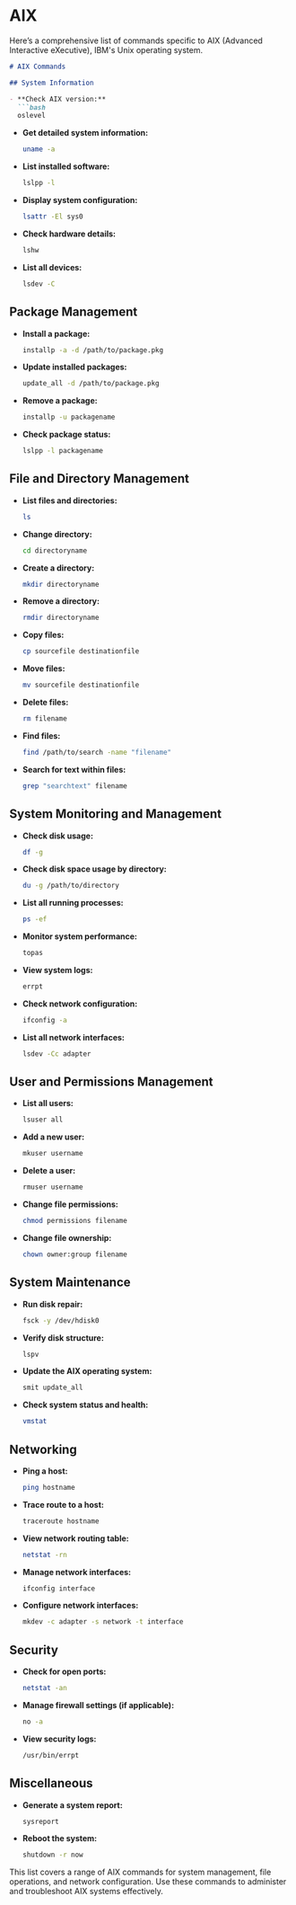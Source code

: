 # AIX

Here’s a comprehensive list of commands specific to AIX (Advanced Interactive eXecutive), IBM's Unix operating system.

```markdown
# AIX Commands

## System Information

- **Check AIX version:**
  ```bash
  oslevel
  ```

- **Get detailed system information:**
  ```bash
  uname -a
  ```

- **List installed software:**
  ```bash
  lslpp -l
  ```

- **Display system configuration:**
  ```bash
  lsattr -El sys0
  ```

- **Check hardware details:**
  ```bash
  lshw
  ```

- **List all devices:**
  ```bash
  lsdev -C
  ```

## Package Management

- **Install a package:**
  ```bash
  installp -a -d /path/to/package.pkg
  ```

- **Update installed packages:**
  ```bash
  update_all -d /path/to/package.pkg
  ```

- **Remove a package:**
  ```bash
  installp -u packagename
  ```

- **Check package status:**
  ```bash
  lslpp -l packagename
  ```

## File and Directory Management

- **List files and directories:**
  ```bash
  ls
  ```

- **Change directory:**
  ```bash
  cd directoryname
  ```

- **Create a directory:**
  ```bash
  mkdir directoryname
  ```

- **Remove a directory:**
  ```bash
  rmdir directoryname
  ```

- **Copy files:**
  ```bash
  cp sourcefile destinationfile
  ```

- **Move files:**
  ```bash
  mv sourcefile destinationfile
  ```

- **Delete files:**
  ```bash
  rm filename
  ```

- **Find files:**
  ```bash
  find /path/to/search -name "filename"
  ```

- **Search for text within files:**
  ```bash
  grep "searchtext" filename
  ```

## System Monitoring and Management

- **Check disk usage:**
  ```bash
  df -g
  ```

- **Check disk space usage by directory:**
  ```bash
  du -g /path/to/directory
  ```

- **List all running processes:**
  ```bash
  ps -ef
  ```

- **Monitor system performance:**
  ```bash
  topas
  ```

- **View system logs:**
  ```bash
  errpt
  ```

- **Check network configuration:**
  ```bash
  ifconfig -a
  ```

- **List all network interfaces:**
  ```bash
  lsdev -Cc adapter
  ```

## User and Permissions Management

- **List all users:**
  ```bash
  lsuser all
  ```

- **Add a new user:**
  ```bash
  mkuser username
  ```

- **Delete a user:**
  ```bash
  rmuser username
  ```

- **Change file permissions:**
  ```bash
  chmod permissions filename
  ```

- **Change file ownership:**
  ```bash
  chown owner:group filename
  ```

## System Maintenance

- **Run disk repair:**
  ```bash
  fsck -y /dev/hdisk0
  ```

- **Verify disk structure:**
  ```bash
  lspv
  ```

- **Update the AIX operating system:**
  ```bash
  smit update_all
  ```

- **Check system status and health:**
  ```bash
  vmstat
  ```

## Networking

- **Ping a host:**
  ```bash
  ping hostname
  ```

- **Trace route to a host:**
  ```bash
  traceroute hostname
  ```

- **View network routing table:**
  ```bash
  netstat -rn
  ```

- **Manage network interfaces:**
  ```bash
  ifconfig interface
  ```

- **Configure network interfaces:**
  ```bash
  mkdev -c adapter -s network -t interface
  ```

## Security

- **Check for open ports:**
  ```bash
  netstat -an
  ```

- **Manage firewall settings (if applicable):**
  ```bash
  no -a
  ```

- **View security logs:**
  ```bash
  /usr/bin/errpt
  ```

## Miscellaneous

- **Generate a system report:**
  ```bash
  sysreport
  ```

- **Reboot the system:**
  ```bash
  shutdown -r now
  ```

This list covers a range of AIX commands for system management, file operations, and network configuration. Use these commands to administer and troubleshoot AIX systems effectively.
